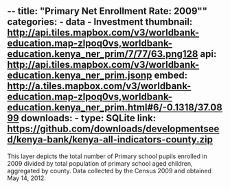 --
title: "Primary Net Enrollment Rate: 2009""
categories: 
    - data
    - Investment
thumbnail: http://api.tiles.mapbox.com/v3/worldbank-education.map-zlpoq0vs,worldbank-education.kenya_ner_prim/7/77/63.png128
api: http://api.tiles.mapbox.com/v3/worldbank-education.kenya_ner_prim.jsonp
embed: http://a.tiles.mapbox.com/v3/worldbank-education.map-zlpoq0vs,worldbank-education.kenya_ner_prim.html#6/-0.1318/37.0899
downloads:
    - type: SQLite
      link: https://github.com/downloads/developmentseed/kenya-bank/kenya-all-indicators-county.zip
---
<p>This layer depicts the total number of Primary school pupils enrolled in 2009 divided by total population of primary school aged children, aggregated by county. Data collected by the Census 2009 and obtained May 14, 2012.</p>